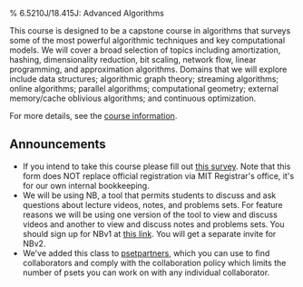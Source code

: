 % 6.5210J/18.415J: Advanced Algorithms

This course is designed to be a capstone course in algorithms that surveys some of the most powerful algorithmic techniques and key computational models.
We will cover a broad selection of topics including amortization, hashing, dimensionality reduction, bit scaling, network flow, linear programming, and approximation algorithms. Domains that we will explore include data structures; algorithmic graph theory; streaming algorithms; online algorithms; parallel algorithms; computational geometry; external memory/cache oblivious algorithms; and continuous optimization.

For more details, see the [course information](info.html).

## Announcements

* If you intend to take this course please fill out [this survey](https://forms.gle/kHhiGbPnushjgtGD6). Note that this form does NOT replace official registration via MIT Registrar's office, it's for our own internal bookkeeping.
* We will be using NB, a tool that permits students to discuss and ask questions about lecture videos, notes, and problems sets. For feature reasons we will be using one version of the tool to view and discuss videos and another to view and discuss notes and problems sets. You should sign up for NBv1 at [this link](http://nb.mit.edu/subscribe?key=NHkINbBuyc6gmLS06GO1OTnG47s9otSUnIFmM3eytwkvVQxj64). You will get a separate invite for NBv2.
* We've added this class to [psetpartners](https://psetpartners.mit.edu), which you can use to find collaborators and comply with the collaboration policy which limits the number of psets you can work on with any individual collaborator.

